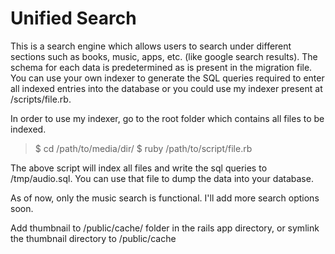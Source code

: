Unified Search
==============

This is a search engine which allows users to search under different sections such as books, music, apps, etc. (like google search results). The schema for each data is predetermined as is present in the migration file. You can use your own indexer to generate the SQL queries required to enter all indexed entries into the database or you could use my indexer present at /scripts/file.rb.

In order to use my indexer, go to the root folder which contains all files to be indexed.

>    $ cd /path/to/media/dir/
>    $ ruby /path/to/script/file.rb

The above script will index all files and write the sql queries to /tmp/audio.sql. You can use that file to dump the data into your database.

As of now, only the music search is functional. I'll add more search options soon.

Add thumbnail to /public/cache/ folder in the rails app directory, or symlink the thumbnail directory to /public/cache

